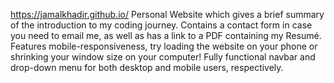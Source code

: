 https://jamalkhadir.github.io/
Personal Website which gives a brief summary of the introduction to my coding journey. Contains a contact form in case you need to email me, as well as has a link to a PDF containing my Resumé. Features mobile-responsiveness, try loading the website on your phone or shrinking your window size on your computer! Fully functional navbar and drop-down menu for both desktop and mobile users, respectively.
